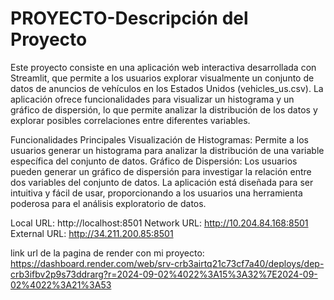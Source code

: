 # PROYECTO-Descripción del Proyecto
Este proyecto consiste en una aplicación web interactiva desarrollada con Streamlit, que permite a los usuarios explorar visualmente un conjunto de datos de anuncios de vehículos en los Estados Unidos (vehicles_us.csv). La aplicación ofrece funcionalidades para visualizar un histograma y un gráfico de dispersión, lo que permite analizar la distribución de los datos y explorar posibles correlaciones entre diferentes variables.

Funcionalidades Principales
Visualización de Histogramas: Permite a los usuarios generar un histograma para analizar la distribución de una variable específica del conjunto de datos.
Gráfico de Dispersión: Los usuarios pueden generar un gráfico de dispersión para investigar la relación entre dos variables del conjunto de datos.
La aplicación está diseñada para ser intuitiva y fácil de usar, proporcionando a los usuarios una herramienta poderosa para el análisis exploratorio de datos.

 Local URL: http://localhost:8501
 Network URL: http://10.204.84.168:8501
 External URL: http://34.211.200.85:8501

 link url de la pagina de render con mi proyecto: https://dashboard.render.com/web/srv-crb3airtq21c73cf7a40/deploys/dep-crb3ifbv2p9s73ddrarg?r=2024-09-02%4022%3A15%3A32%7E2024-09-02%4022%3A21%3A53